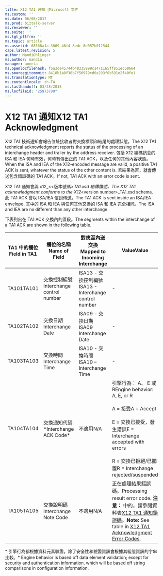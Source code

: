 ```yaml
---
title: X12 TA1 通知 |Microsoft 文件
ms.custom: ''
ms.date: 06/08/2017
ms.prod: biztalk-server
ms.reviewer: ''
ms.suite: ''
ms.tgt_pltfrm: ''
ms.topic: article
ms.assetid: 68568a1a-3669-46f4-8edc-8d057b012544
caps.latest.revision: 5
author: MandiOhlinger
ms.author: mandia
manager: anneta
ms.openlocfilehash: f6a3de45744b40335999c1471165ff851ec60664
ms.sourcegitcommit: 8418b1a8f38b7f56979cd6e203f0b591e2f40fe1
ms.translationtype: MT
ms.contentlocale: zh-TW
ms.lasthandoff: 03/28/2018
ms.locfileid: "25973700"
---
```

# <a name="x12-ta1-acknowledgment"></a><span data-ttu-id="ebdf4-102">X12 TA1 通知</span><span class="sxs-lookup"><span data-stu-id="ebdf4-102">X12 TA1 Acknowledgment</span></span>
<span data-ttu-id="ebdf4-103">X12 TA1 技術通知會報告位址接收者對交換標頭和結尾的處理狀態。</span><span class="sxs-lookup"><span data-stu-id="ebdf4-103">The X12 TA1 technical acknowledgment reports the status of the processing of an interchange header and trailer by the address receiver.</span></span> <span data-ttu-id="ebdf4-104">包括 X12 編碼訊息的 ISA 和 IEA 何時有效，何時有傳出正的 TA1 ACK，以及任何的其他內容狀態。</span><span class="sxs-lookup"><span data-stu-id="ebdf4-104">When the ISA and IEA of the X12-encoded message are valid, a positive TA1 ACK is sent, whatever the status of the other content is.</span></span> <span data-ttu-id="ebdf4-105">若結果為否，就會傳送包含錯誤碼的 TA1 ACK。</span><span class="sxs-lookup"><span data-stu-id="ebdf4-105">If not, TA1 ACK with an error code is sent.</span></span>  
  
 <span data-ttu-id="ebdf4-106">X12 TA1 通知會與 x12_<\<版本號碼\>_TA1.xsd 結構描述。</span><span class="sxs-lookup"><span data-stu-id="ebdf4-106">The X12 TA1 acknowledgment conforms to the X12_\<version number\>_TA1.xsd schema.</span></span> <span data-ttu-id="ebdf4-107">此 TA1 ACK 會以 ISA/IEA 信封傳送。</span><span class="sxs-lookup"><span data-stu-id="ebdf4-107">The TA1 ACK is sent inside an ISA/IEA envelope.</span></span> <span data-ttu-id="ebdf4-108">其中的 ISA 和 IEA 與任何其他交換的 ISA 和 IEA 完全相同。</span><span class="sxs-lookup"><span data-stu-id="ebdf4-108">The ISA and IEA are no different than any other interchange.</span></span>  
  
 <span data-ttu-id="ebdf4-109">下表列出在 TA1 ACK 交換內的區段。</span><span class="sxs-lookup"><span data-stu-id="ebdf4-109">The segments within the interchange of a TA1 ACK are shown in the following table.</span></span>  
  
|<span data-ttu-id="ebdf4-110">TA1 中的欄位</span><span class="sxs-lookup"><span data-stu-id="ebdf4-110">Field in TA1</span></span>|<span data-ttu-id="ebdf4-111">欄位的名稱</span><span class="sxs-lookup"><span data-stu-id="ebdf4-111">Name of Field</span></span>|<span data-ttu-id="ebdf4-112">對應至內送交換</span><span class="sxs-lookup"><span data-stu-id="ebdf4-112">Mapped to Incoming Interchange</span></span>|<span data-ttu-id="ebdf4-113">Value</span><span class="sxs-lookup"><span data-stu-id="ebdf4-113">Value</span></span>|  
|------------------|-------------------|------------------------------------|-----------|  
|<span data-ttu-id="ebdf4-114">TA101</span><span class="sxs-lookup"><span data-stu-id="ebdf4-114">TA101</span></span>|<span data-ttu-id="ebdf4-115">交換控制編號</span><span class="sxs-lookup"><span data-stu-id="ebdf4-115">Interchange control number</span></span>|<span data-ttu-id="ebdf4-116">ISA13 - 交換控制編號</span><span class="sxs-lookup"><span data-stu-id="ebdf4-116">ISA13 - Interchange control number</span></span>|-|  
|<span data-ttu-id="ebdf4-117">TA102</span><span class="sxs-lookup"><span data-stu-id="ebdf4-117">TA102</span></span>|<span data-ttu-id="ebdf4-118">交換日期</span><span class="sxs-lookup"><span data-stu-id="ebdf4-118">Interchange Date</span></span>|<span data-ttu-id="ebdf4-119">ISA09 - 交換日期</span><span class="sxs-lookup"><span data-stu-id="ebdf4-119">ISA09 Interchange Date</span></span>|-|  
|<span data-ttu-id="ebdf4-120">TA103</span><span class="sxs-lookup"><span data-stu-id="ebdf4-120">TA103</span></span>|<span data-ttu-id="ebdf4-121">交換時間</span><span class="sxs-lookup"><span data-stu-id="ebdf4-121">Interchange Time</span></span>|<span data-ttu-id="ebdf4-122">ISA10 - 交換時間</span><span class="sxs-lookup"><span data-stu-id="ebdf4-122">ISA10 – Interchange Time</span></span>|-|  
|<span data-ttu-id="ebdf4-123">TA104</span><span class="sxs-lookup"><span data-stu-id="ebdf4-123">TA104</span></span>|<span data-ttu-id="ebdf4-124">交換通知代碼\*</span><span class="sxs-lookup"><span data-stu-id="ebdf4-124">Interchange ACK Code\*</span></span>|<span data-ttu-id="ebdf4-125">不適用</span><span class="sxs-lookup"><span data-stu-id="ebdf4-125">N/A</span></span>|<span data-ttu-id="ebdf4-126">引擎行為︰ A、 E 或 R</span><span class="sxs-lookup"><span data-stu-id="ebdf4-126">Engine behavior: A, E, or R</span></span><br /><br /> <span data-ttu-id="ebdf4-127">A = 接受</span><span class="sxs-lookup"><span data-stu-id="ebdf4-127">A = Accept</span></span><br /><br /> <span data-ttu-id="ebdf4-128">E = 交換已接受，發生錯誤</span><span class="sxs-lookup"><span data-stu-id="ebdf4-128">E = Interchange accepted with errors</span></span><br /><br /> <span data-ttu-id="ebdf4-129">R = 交換已拒絕/已擱置</span><span class="sxs-lookup"><span data-stu-id="ebdf4-129">R = Interchange rejected/suspended</span></span>|  
|<span data-ttu-id="ebdf4-130">TA105</span><span class="sxs-lookup"><span data-stu-id="ebdf4-130">TA105</span></span>|<span data-ttu-id="ebdf4-131">交換說明碼</span><span class="sxs-lookup"><span data-stu-id="ebdf4-131">Interchange Note Code</span></span>|<span data-ttu-id="ebdf4-132">不適用</span><span class="sxs-lookup"><span data-stu-id="ebdf4-132">N/A</span></span>|<span data-ttu-id="ebdf4-133">正在處理結果錯誤碼。</span><span class="sxs-lookup"><span data-stu-id="ebdf4-133">Processing result error code.</span></span> <span data-ttu-id="ebdf4-134">**注意：** 中的，請參閱資料表[X12 TA1 通知錯誤碼](../core/x12-ta1-acknowledgment-error-codes.md)。</span><span class="sxs-lookup"><span data-stu-id="ebdf4-134">**Note:**  See table in [X12 TA1 Acknowledgment Error Codes](../core/x12-ta1-acknowledgment-error-codes.md).</span></span>|  
  
 <span data-ttu-id="ebdf4-135">\* 引擎行為都根據資料元素驗證。除了安全性和驗證資訊會根據其組態資訊的字串比較。</span><span class="sxs-lookup"><span data-stu-id="ebdf4-135">\* Engine behavior is based off data element validation; except for security and authentication information, which will be based off string comparisons in configuration information.</span></span>